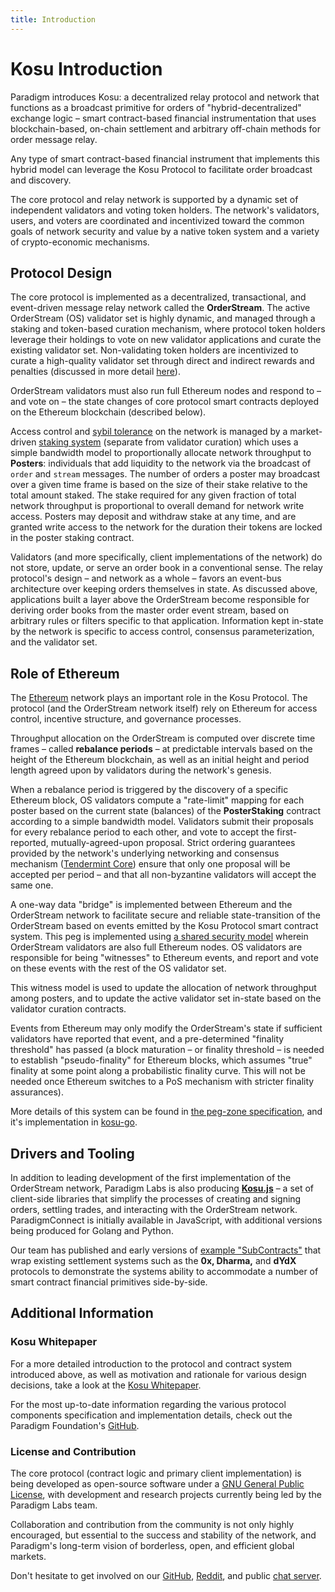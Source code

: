 ```yaml
---
title: Introduction
---
```


# Kosu Introduction

Paradigm introduces Kosu: a decentralized relay protocol and network that functions as a broadcast primitive for orders of "hybrid-decentralized" exchange logic – smart contract-based financial instrumentation that uses blockchain-based, on-chain settlement and arbitrary off-chain methods for order message relay.

Any type of smart contract-based financial instrument that implements this hybrid model can leverage the Kosu Protocol to facilitate order broadcast and discovery.

The core protocol and relay network is supported by a dynamic set of independent validators and voting token holders. The network's validators, users, and voters are coordinated and incentivized toward the common goals of network security and value by a native token system and a variety of crypto-economic mechanisms.

## Protocol Design

The core protocol is implemented as a decentralized, transactional, and event-driven message relay network called the **OrderStream**. The active OrderStream (OS) validator set is highly dynamic, and managed through a staking and token-based curation mechanism, where protocol token holders leverage their holdings to vote on new validator applications and curate the existing validator set. Non-validating token holders are incentivized to curate a high-quality validator set through direct and indirect rewards and penalties (discussed in more detail [here](#)).

OrderStream validators must also run full Ethereum nodes and respond to – and vote on – the state changes of core protocol smart contracts deployed on the Ethereum blockchain (described below).

Access control and [sybil tolerance](https://en.wikipedia.org/wiki/Sybil_attack) on the network is managed by a market-driven [staking system](#) (separate from validator curation) which uses a simple bandwidth model to proportionally allocate network throughput to **Posters**: individuals that add liquidity to the network via the broadcast of `order` and `stream` messages. The number of orders a poster may broadcast over a given time frame is based on the size of their stake relative to the total amount staked. The stake required for any given fraction of total network throughput is proportional to overall demand for network write access. Posters may deposit and withdraw stake at any time, and are granted write access to the network for the duration their tokens are locked in the poster staking contract.

Validators (and more specifically, client implementations of the network) do not store, update, or serve an order book in a conventional sense. The relay protocol's design – and network as a whole – favors an event-bus architecture over keeping orders themselves in state. As discussed above, applications built a layer above the OrderStream become responsible for deriving order books from the master order event stream, based on arbitrary rules or filters specific to that application. Information kept in-state by the network is specific to access control, consensus parameterization, and the validator set.

## Role of Ethereum

The [Ethereum](https://ethereum.org) network plays an important role in the Kosu Protocol. The protocol (and the OrderStream network itself) rely on Ethereum for access control, incentive structure, and governance processes.

Throughput allocation on the OrderStream is computed over discrete time frames – called **rebalance periods** – at predictable intervals based on the height of the Ethereum blockchain, as well as an initial height and period length agreed upon by validators during the network's genesis.

When a rebalance period is triggered by the discovery of a specific Ethereum block, OS validators compute a "rate-limit" mapping for each poster based on the current state (balances) of the **PosterStaking** contract according to a simple bandwidth model. Validators submit their proposals for every rebalance period to each other, and vote to accept the first-reported, mutually-agreed-upon proposal. Strict ordering guarantees provided by the network's underlying networking and consensus mechanism ([Tendermint Core](https://tendermint.com/)) ensure that only one proposal will be accepted per period – and that all non-byzantine validators will accept the same one.

A one-way data "bridge" is implemented between Ethereum and the OrderStream network to facilitate secure and reliable state-transition of the OrderStream based on events emitted by the Kosu Protocol smart contract system. This peg is implemented using [a shared security model](https://blog.cosmos.network/the-internet-of-blockchains-how-cosmos-does-interoperability-starting-with-the-ethereum-peg-zone-8744d4d2bc3f) wherein OrderStream validators are also full Ethereum nodes. OS validators are responsible for being "witnesses" to Ethereum events, and report and vote on these events with the rest of the OS validator set.

This witness model is used to update the allocation of network throughput among posters, and to update the active validator set in-state based on the validator curation contracts.

Events from Ethereum may only modify the OrderStream's state if sufficient validators have reported that event, and a pre-determined "finality threshold" has passed (a block maturation – or finality threshold – is needed to establish "pseudo-finality" for Ethereum blocks, which assumes "true" finality at some point along a probabilistic finality curve. This will not be needed once Ethereum switches to a PoS mechanism with stricter finality assurances).

More details of this system can be found in [the peg-zone specification](https://github.com/ParadigmFoundation/ParadigmCore/blob/master/spec/ethereum-peg-spec.md), and it's implementation in [kosu-go](https://github.com/ParadigmFoundation/kosu-monorepo/blob/master/packages/go-kosu/).

## Drivers and Tooling

In addition to leading development of the first implementation of the OrderStream network, Paradigm Labs is also producing [**Kosu.js**](https://github.com/ParadigmFoundation/kosu-monorepo/blob/master/packages/kosu.js) – a set of client-side libraries that simplify the processes of creating and signing orders, settling trades, and interacting with the OrderStream network. ParadigmConnect is initially available in JavaScript, with additional versions being produced for Golang and Python.

Our team has published and early versions of [example "SubContracts"](https://github.com/ParadigmFoundation/ParadigmContracts/blob/master/examples) that wrap existing settlement systems such as the **0x, Dharma,** and **dYdX** protocols to demonstrate the systems ability to accommodate a number of smart contract financial primitives side-by-side.

## Additional Information

### Kosu Whitepaper

For a more detailed introduction to the protocol and contract system introduced above, as well as motivation and rationale for various design decisions, take a look at the [Kosu Whitepaper](https://kosu.io/whitepaper.pdf).

For the most up-to-date information regarding the various protocol components specification and implementation details, check out the Paradigm Foundation's [GitHub](https://github.com/ParadigmFoundation/).

### License and Contribution

The core protocol (contract logic and primary client implementation) is being developed as open-source software under a [GNU General Public License](https://www.gnu.org/licenses/mit.en.html), with development and research projects currently being led by the Paradigm Labs team.

Collaboration and contribution from the community is not only highly encouraged, but essential to the success and stability of the network, and Paradigm's long-term vision of borderless, open, and efficient global markets.

Don't hesitate to get involved on our [GitHub](https://github.com/ParadigmFoundation/), [Reddit](https://reddit.com/r/ParadigmFoundation), and public [chat server](https://chat.paradigm.market).
